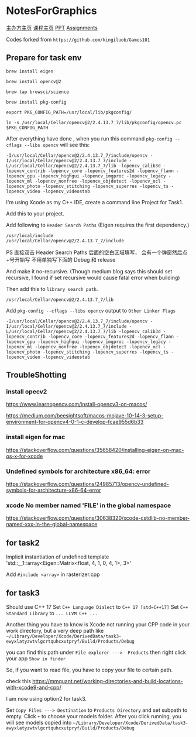 # NotesForGraphics


[主办方主页](http://games-cn.org/)
[课程主页](https://sites.cs.ucsb.edu/~lingqi/teaching/games101.html)
[PPT](http://games-cn.org/graphics-intro-ppt-video/)
[Assignments](http://games-cn.org/forums/topic/allhw/)

Codes forked from `https://github.com/kingiluob/Games101`

## Prepare for task env

```
brew install eigen

brew install opencv@2

brew tap brewsci/science

brew install pkg-config

export PKG_CONFIG_PATH=/usr/local/lib/pkgconfig/

ln -s /usr/local/Cellar/opencv@2/2.4.13.7_7/lib/pkgconfig/opencv.pc $PKG_CONFIG_PATH
```

After everything have done , when you run this command  `pkg-config --cflags --libs opencv`  will see this:
```
-I/usr/local/Cellar/opencv@2/2.4.13.7_7/include/opencv -I/usr/local/Cellar/opencv@2/2.4.13.7_7/include -L/usr/local/Cellar/opencv@2/2.4.13.7_7/lib -lopencv_calib3d -lopencv_contrib -lopencv_core -lopencv_features2d -lopencv_flann -lopencv_gpu -lopencv_highgui -lopencv_imgproc -lopencv_legacy -lopencv_ml -lopencv_nonfree -lopencv_objdetect -lopencv_ocl -lopencv_photo -lopencv_stitching -lopencv_superres -lopencv_ts -lopencv_video -lopencv_videostab
```

I'm using Xcode as my C++ IDE, create a command line Project for Task1.

Add this to your project.

Add following to `Header Search Paths` (Eigen requires the first dependency.)
```
/usr/local/include
/usr/local/Cellar/opencv@2/2.4.13.7_7/include
```

PS 直接双击 Header Search Paths 后面的空白区域填写， 会有一个弹窗然后点+号开始写    不用单独写下面的 Debug 和 release

And make it no-recursive. (Though medium blog says this should set recursive, I found if set recursive would cause fatal error when building)

Then add this to `library search path`.
```
/usr/local/Cellar/opencv@2/2.4.13.7_7/lib
```

Add `pkg-config --cflags --libs opencv` output to `Other Linker Flags`
```
-I/usr/local/Cellar/opencv@2/2.4.13.7_7/include/opencv -I/usr/local/Cellar/opencv@2/2.4.13.7_7/include -L/usr/local/Cellar/opencv@2/2.4.13.7_7/lib -lopencv_calib3d -lopencv_contrib -lopencv_core -lopencv_features2d -lopencv_flann -lopencv_gpu -lopencv_highgui -lopencv_imgproc -lopencv_legacy -lopencv_ml -lopencv_nonfree -lopencv_objdetect -lopencv_ocl -lopencv_photo -lopencv_stitching -lopencv_superres -lopencv_ts -lopencv_video -lopencv_videostab

```

## TroubleShotting

### install opecv2
https://www.learnopencv.com/install-opencv3-on-macos/

https://medium.com/beesightsoft/macos-mojave-10-14-3-setup-environment-for-opencv4-0-1-c-develop-fcae955d6b33


### install eigen for mac
https://stackoverflow.com/questions/35658420/installing-eigen-on-mac-os-x-for-xcode

### Undefined symbols for architecture x86_64: error
https://stackoverflow.com/questions/24985713/opencv-undefined-symbols-for-architecture-x86-64-error


### xcode No member named 'FILE' in the global namespace
https://stackoverflow.com/questions/30638320/xcode-cstdlib-no-member-named-xxx-in-the-global-namespace

## for task2
Implicit instantiation of undefined template 'std::__1::array<Eigen::Matrix<float, 4, 1, 0, 4, 1>, 3>'

Add `#include <array>` in rasterizer.cpp

## for task3
Should use C++ 17
Set `C++ Language Dialect` to `C++ 17 [std=C++17]`
Set `C++ Standard Library` to `... LLVM C++ ...`

Another thing you have to know is Xcode not running your CPP code in your work directory, but a very deep path like `~/Library/Developer/Xcode/DerivedData/task3-ewyxlatyzwtvlgcrtquhcxutpryf/Build/Products/Debug`

you can find this path under `File explorer --->  Products` then right click  your app `Show in finder`

So, if you want to read file, you have to copy your file to certain path.

check this https://mmquant.net/working-directories-and-build-locations-with-xcode9-and-cpp/

I am now using option2 for task3.

Set `Copy Files ---> Destination` to `Products Directory`
and set subpath to empty. Click `+` to choose your models folder.
After you click running, you will see models copied into `~/Library/Developer/Xcode/DerivedData/task3-ewyxlatyzwtvlgcrtquhcxutpryf/Build/Products/Debug`

